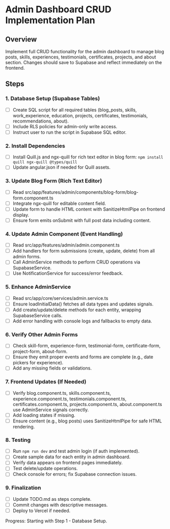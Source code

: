 # Admin Dashboard CRUD Implementation Plan

## Overview
Implement full CRUD functionality for the admin dashboard to manage blog posts, skills, experiences, testimonials, certificates, projects, and about section. Changes should save to Supabase and reflect immediately on the frontend.

## Steps

### 1. Database Setup (Supabase Tables)
- [ ] Create SQL script for all required tables (blog_posts, skills, work_experience, education, projects, certificates, testimonials, recommendations, about).
- [ ] Include RLS policies for admin-only write access.
- [ ] Instruct user to run the script in Supabase SQL editor.

### 2. Install Dependencies
- [ ] Install Quill.js and ngx-quill for rich text editor in blog form: `npm install quill ngx-quill @types/quill`
- [ ] Update angular.json if needed for Quill assets.

### 3. Update Blog Form (Rich Text Editor)
- [ ] Read src/app/features/admin/components/blog-form/blog-form.component.ts
- [ ] Integrate ngx-quill for editable content field.
- [ ] Update form to handle HTML content with SanitizeHtmlPipe on frontend display.
- [ ] Ensure form emits onSubmit with full post data including content.

### 4. Update Admin Component (Event Handling)
- [ ] Read src/app/features/admin/admin.component.ts
- [ ] Add handlers for form submissions (create, update, delete) from all admin forms.
- [ ] Call AdminService methods to perform CRUD operations via SupabaseService.
- [ ] Use NotificationService for success/error feedback.

### 5. Enhance AdminService
- [ ] Read src/app/core/services/admin.service.ts
- [ ] Ensure loadInitialData() fetches all data types and updates signals.
- [ ] Add create/update/delete methods for each entity, wrapping SupabaseService calls.
- [ ] Add error handling with console logs and fallbacks to empty data.

### 6. Verify Other Admin Forms
- [ ] Check skill-form, experience-form, testimonial-form, certificate-form, project-form, about-form.
- [ ] Ensure they emit proper events and forms are complete (e.g., date pickers for experience).
- [ ] Add any missing fields or validations.

### 7. Frontend Updates (If Needed)
- [ ] Verify blog.component.ts, skills.component.ts, experience.component.ts, testimonials.component.ts, certificates.component.ts, projects.component.ts, about.component.ts use AdminService signals correctly.
- [ ] Add loading states if missing.
- [ ] Ensure content (e.g., blog posts) uses SanitizeHtmlPipe for safe HTML rendering.

### 8. Testing
- [ ] Run `npm run dev` and test admin login (if auth implemented).
- [ ] Create sample data for each entity in admin dashboard.
- [ ] Verify data appears on frontend pages immediately.
- [ ] Test delete/update operations.
- [ ] Check console for errors; fix Supabase connection issues.

### 9. Finalization
- [ ] Update TODO.md as steps complete.
- [ ] Commit changes with descriptive messages.
- [ ] Deploy to Vercel if needed.

Progress: Starting with Step 1 - Database Setup.
